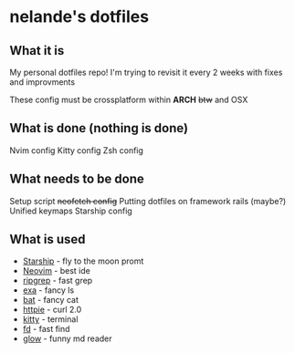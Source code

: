 # nelande's dotfiles

## What it is

My personal dotfiles repo!
I'm trying to revisit it every 2 weeks with fixes and improvments

These config must be crossplatform within **ARCH** ~~btw~~ and OSX

## What is done (nothing is done)

Nvim config
Kitty config
Zsh config

## What needs to be done

Setup script
~~neofetch config~~
Putting dotfiles on framework rails (maybe?)
Unified keymaps
Starship config

## What is used

 - [Starship](https://github.com/starship/starship) - fly to the moon promt
 - [Neovim](https://github.com/neovim/neovim) - best ide 
 - [ripgrep](https://github.com/BurntSushi/ripgrep) - fast grep
 - [exa](https://github.com/ogham/exa) - fancy ls 
 - [bat](https://github.com/sharkdp/bat) - fancy cat 
 - [httpie](https://github.com/httpie/httpie) - curl 2.0 
 - [kitty](https://github.com/kovidgoyal/kitty) - terminal
 - [fd](https://github.com/sharkdp/fd) - fast find
 - [glow](https://github.com/charmbracelet/glow) - funny md reader
